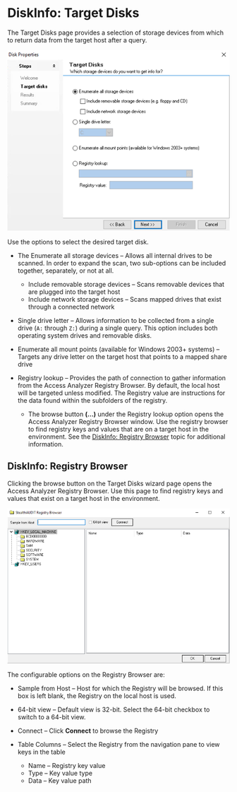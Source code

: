 # DiskInfo: Target Disks

The Target Disks page provides a selection of storage devices from which to return data from the target host after a query.

![Disk Info wizard Target Disks page](/static/img/product_docs/accessanalyzer/accessanalyzer/enterpriseauditor/admin/datacollector/diskinfo/targetdisks.png)

Use the options to select the desired target disk.

- The Enumerate all storage devices – Allows all internal drives to be scanned. In order to expand the scan, two sub-options can be included together, separately, or not at all.

  - Include removable storage devices – Scans removable devices that are plugged into the target host
  - Include network storage devices – Scans mapped drives that exist through a connected network
- Single drive letter – Allows information to be collected from a single drive (```A:``` through ```Z:```) during a single query. This option includes both operating system drives and removable disks.
- Enumerate all mount points (available for Windows 2003+ systems) – Targets any drive letter on the target host that points to a mapped share drive
- Registry lookup – Provides the path of connection to gather information from the Access Analyzer Registry Browser. By default, the local host will be targeted unless modified. The Registry value are instructions for the data found within the subfolders of the registry.

  - The browse button __(…)__ under the Registry lookup option opens the Access Analyzer Registry Browser window. Use the registry browser to find registry keys and values that are on a target host in the environment. See the [DiskInfo: Registry Browser](#DiskInfo-Registry-Browser) topic for additional information.

## DiskInfo: Registry Browser

Clicking the browse button on the Target Disks wizard page opens the Access Analyzer Registry Browser. Use this page to find registry keys and values that exist on a target host in the environment.

![Registry Browser](/static/img/product_docs/accessanalyzer/accessanalyzer/enterpriseauditor/admin/datacollector/diskinfo/registrybrowser.png)

The configurable options on the Registry Browser are:

- Sample from Host – Host for which the Registry will be browsed. If this box is left blank, the Registry on the local host is used.
- 64-bit view – Default view is 32-bit. Select the 64-bit checkbox to switch to a 64-bit view.
- Connect – Click __Connect__ to browse the Registry
- Table Columns – Select the Registry from the navigation pane to view keys in the table

  - Name – Registry key value
  - Type – Key value type
  - Data – Key value path
